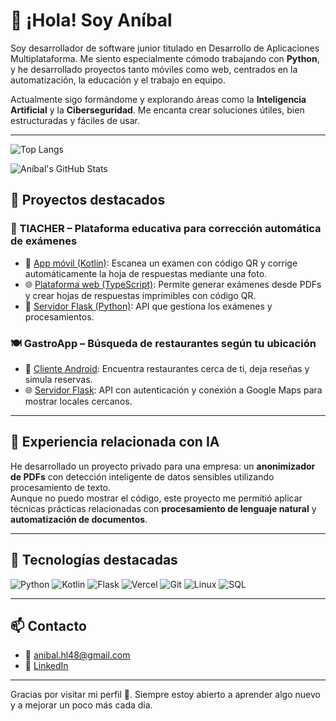 # 👋 ¡Hola! Soy Aníbal

Soy desarrollador de software junior titulado en Desarrollo de Aplicaciones Multiplataforma. Me siento especialmente cómodo trabajando con **Python**, y he desarrollado proyectos tanto móviles como web, centrados en la automatización, la educación y el trabajo en equipo.

Actualmente sigo formándome y explorando áreas como la **Inteligencia Artificial** y la **Ciberseguridad**. Me encanta crear soluciones útiles, bien estructuradas y fáciles de usar.

---



![Top Langs](https://github-readme-stats.vercel.app/api/top-langs/?username=Anibal98-GH&layout=compact&hide=typescript)

![Aníbal's GitHub Stats](https://github-readme-stats.vercel.app/api?username=Anibal98-GH&show_icons=true&theme=default)


## 🚀 Proyectos destacados

### 📝 TIACHER – Plataforma educativa para corrección automática de exámenes

- 📱 [App móvil (Kotlin)](https://github.com/Anibal98-GH/TIACHERApp): Escanea un examen con código QR y corrige automáticamente la hoja de respuestas mediante una foto.
- 🌐 [Plataforma web (TypeScript)](https://github.com/Anibal98-GH/TIACHERWebV0): Permite generar exámenes desde PDFs y crear hojas de respuestas imprimibles con código QR.
- 🧠 [Servidor Flask (Python)](https://github.com/Anibal98-GH/TIACHERServer): API que gestiona los exámenes y procesamientos.

### 🍽️ GastroApp – Búsqueda de restaurantes según tu ubicación

- 📱 [Cliente Android](https://github.com/Anibal98-GH/gastroAppCliente): Encuentra restaurantes cerca de ti, deja reseñas y simula reservas.
- 🌐 [Servidor Flask](https://github.com/Anibal98-GH/gastroAppServidor): API con autenticación y conexión a Google Maps para mostrar locales cercanos.

---

## 💼 Experiencia relacionada con IA

He desarrollado un proyecto privado para una empresa: un **anonimizador de PDFs** con detección inteligente de datos sensibles utilizando procesamiento de texto.  
Aunque no puedo mostrar el código, este proyecto me permitió aplicar técnicas prácticas relacionadas con **procesamiento de lenguaje natural** y **automatización de documentos**.

---

## 🧰 Tecnologías destacadas

![Python](https://img.shields.io/badge/Python-3776AB?style=for-the-badge&logo=python&logoColor=white)
![Kotlin](https://img.shields.io/badge/Kotlin-0095D5?style=for-the-badge&logo=kotlin&logoColor=white)
![Flask](https://img.shields.io/badge/Flask-000000?style=for-the-badge&logo=flask&logoColor=white)
![Vercel](https://img.shields.io/badge/Vercel-000000?style=for-the-badge&logo=vercel&logoColor=white)
![Git](https://img.shields.io/badge/Git-F05032?style=for-the-badge&logo=git&logoColor=white)
![Linux](https://img.shields.io/badge/Linux-FCC624?style=for-the-badge&logo=linux&logoColor=black)
![SQL](https://img.shields.io/badge/SQL-4479A1?style=for-the-badge&logo=mysql&logoColor=white)


---

## 📫 Contacto

- 📧 anibal.hl48@gmail.com 
- 💼 [LinkedIn](https://www.linkedin.com/in/an%C3%ADbal-herr%C3%A1n-l%C3%B3pez-019ba8321/)

---

Gracias por visitar mi perfil 👀. Siempre estoy abierto a aprender algo nuevo y a mejorar un poco más cada día.
